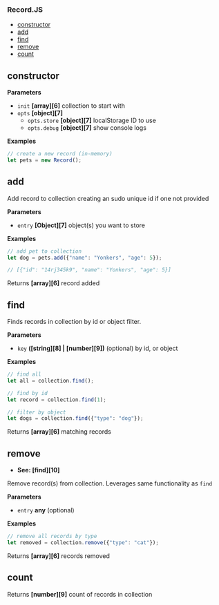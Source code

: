 ### Record.JS

-   [constructor][1]
-   [add][2]
-   [find][3]
-   [remove][4]
-   [count][5]

## constructor

**Parameters**

-   `init` **[array][6]** collection to start with
-   `opts` **[object][7]** 
    -   `opts.store` **[object][7]** localStorage ID to use
    -   `opts.debug` **[object][7]** show console logs

**Examples**

```javascript
// create a new record (in-memory)
let pets = new Record();
```

## add

Add record to collection creating an sudo unique id if 
one not provided

**Parameters**

-   `entry` **[Object][7]** object(s) you want to store

**Examples**

```javascript
// add pet to collection
let dog = pets.add({"name": "Yonkers", "age": 5});

// [{"id": "14rj345k9", "name": "Yonkers", "age": 5}]
```

Returns **[array][6]** record added

## find

Finds records in collection by id or object filter.

**Parameters**

-   `key` **([string][8] \| [number][9])** (optional) by id, or object

**Examples**

```javascript
// find all
let all = collection.find();
```

```javascript
// find by id
let record = collection.find(1);
```

```javascript
// filter by object
let dogs = collection.find({"type": "dog"});
```

Returns **[array][6]** matching records

## remove

-   **See: [find][10]**

Remove record(s) from collection.  Leverages same functionality as `find`

**Parameters**

-   `entry` **any** (optional)

**Examples**

```javascript
// remove all records by type
let removed = collection.remove({"type": "cat"});
```

Returns **[array][6]** records removed

## count

Returns **[number][9]** count of records in collection

[1]: #constructor

[2]: #add

[3]: #find

[4]: #remove

[5]: #count
